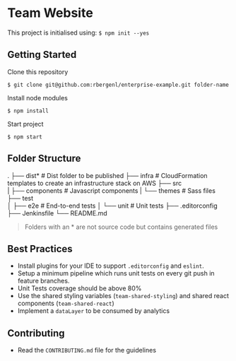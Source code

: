 Team Website
===

This project is initialised using: `$ npm init --yes`

## Getting Started
Clone this repository
```
$ git clone git@github.com:rbergenl/enterprise-example.git folder-name
```
Install node modules
```
$ npm install
```
Start project
```
$ npm start
```

## Folder Structure
.
├── dist*                   # Dist folder to be published
├── infra                   # CloudFormation templates to create an infrastructure stack on AWS
├── src                     
|   ├── components          # Javascript components
|   └── themes              # Sass files
├── test                    
│   ├── e2e                 # End-to-end tests
│   └── unit                # Unit tests
├── .editorconfig
├── Jenkinsfile
└── README.md

> Folders with an * are not source code but contains generated files

## Best Practices
- Install plugins for your IDE to support `.editorconfig` and `eslint`.
- Setup a minimum pipeline which runs unit tests on every git push in feature branches.
- Unit Tests coverage should be above 80%
- Use the shared styling variables (`team-shared-styling`) and shared react components (`team-shared-react`)
- Implement a `dataLayer` to be consumed by analytics

## Contributing
- Read the `CONTRIBUTING.md` file for the guidelines
